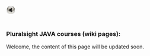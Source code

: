 <a href="index.md"><img src="button-24808_960_720.png" alt="back_icon" width="25"/></a>
#
### Pluralsight JAVA courses (wiki pages):

Welcome, the content of this page will be updated soon.
